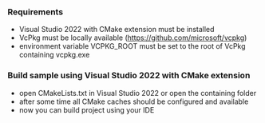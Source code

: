 ### Requirements
- Visual Studio 2022 with CMake extension must be installed
- VcPkg must be locally available (https://github.com/microsoft/vcpkg)
- environment variable VCPKG_ROOT must be set to the root of VcPkg containing vcpkg.exe
### Build sample using Visual Studio 2022 with CMake extension
- open CMakeLists.txt in Visual Studio 2022 or open the containing folder
- after some time all CMake caches should be configured and available
- now you can build project using your IDE
